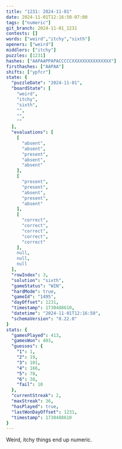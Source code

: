 ```yaml
---
title: "1231: 2024-11-01"
date: 2024-11-01T12:16:50-07:00
tags: ["numeric"]
git_branch: 2024-11-01_1231
contests: []
words: ["weird","itchy","sixth"]
openers: ["weird"]
middlers: ["itchy"]
puzzles: [1231]
hashes: ["AAPAAPPAPACCCCCXXXXXXXXXXXXXXX"]
firsthashes: ["AAPAA"]
shifts: ["ypfcr"]
state: {
  "puzzleDate": "2024-11-01",
  "boardState": [
    "weird",
    "itchy",
    "sixth",
    "",
    "",
    ""
  ],
  "evaluations": [
    [
      "absent",
      "absent",
      "present",
      "absent",
      "absent"
    ],
    [
      "present",
      "present",
      "absent",
      "present",
      "absent"
    ],
    [
      "correct",
      "correct",
      "correct",
      "correct",
      "correct"
    ],
    null,
    null,
    null
  ],
  "rowIndex": 3,
  "solution": "sixth",
  "gameStatus": "WIN",
  "hardMode": true,
  "gameId": "1495",
  "dayOffset": 1231,
  "timestamp": 1730488610,
  "datetime": "2024-11-01T12:16:50",
  "schemaVersion": "0.22.0"
}
stats: {
  "gamesPlayed": 413,
  "gamesWon": 403,
  "guesses": {
    "1": 1,
    "2": 19,
    "3": 101,
    "4": 166,
    "5": 78,
    "6": 38,
    "fail": 10
  },
  "currentStreak": 2,
  "maxStreak": 36,
  "hasPlayed": true,
  "lastWonDayOffset": 1231,
  "timestamp": 1730488610
}
---
```

<!-- more -->
Weird, itchy things end up numeric. 

